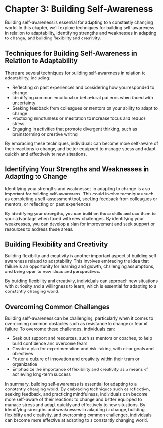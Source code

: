 Chapter 3: Building Self-Awareness
==================================

Building self-awareness is essential for adapting to a constantly changing world. In this chapter, we'll explore techniques for building self-awareness in relation to adaptability, identifying strengths and weaknesses in adapting to change, and building flexibility and creativity.

Techniques for Building Self-Awareness in Relation to Adaptability
------------------------------------------------------------------

There are several techniques for building self-awareness in relation to adaptability, including:

* Reflecting on past experiences and considering how you responded to change
* Identifying common emotional or behavioral patterns when faced with uncertainty
* Seeking feedback from colleagues or mentors on your ability to adapt to change
* Practicing mindfulness or meditation to increase focus and reduce stress
* Engaging in activities that promote divergent thinking, such as brainstorming or creative writing

By embracing these techniques, individuals can become more self-aware of their reactions to change, and better equipped to manage stress and adapt quickly and effectively to new situations.

Identifying Your Strengths and Weaknesses in Adapting to Change
---------------------------------------------------------------

Identifying your strengths and weaknesses in adapting to change is also important for building self-awareness. This could involve techniques such as completing a self-assessment tool, seeking feedback from colleagues or mentors, or reflecting on past experiences.

By identifying your strengths, you can build on those skills and use them to your advantage when faced with new challenges. By identifying your weaknesses, you can develop a plan for improvement and seek support or resources to address those areas.

Building Flexibility and Creativity
-----------------------------------

Building flexibility and creativity is another important aspect of building self-awareness related to adaptability. This involves embracing the idea that failure is an opportunity for learning and growth, challenging assumptions, and being open to new ideas and perspectives.

By building flexibility and creativity, individuals can approach new situations with curiosity and a willingness to learn, which is essential for adapting to a constantly changing world.

Overcoming Common Challenges
----------------------------

Building self-awareness can be challenging, particularly when it comes to overcoming common obstacles such as resistance to change or fear of failure. To overcome these challenges, individuals can:

* Seek out support and resources, such as mentors or coaches, to help build confidence and overcome fears
* Create a plan for experimentation and risk-taking, with clear goals and objectives
* Foster a culture of innovation and creativity within their team or organization
* Emphasize the importance of flexibility and creativity as a means of achieving long-term success

In summary, building self-awareness is essential for adapting to a constantly changing world. By embracing techniques such as reflection, seeking feedback, and practicing mindfulness, individuals can become more self-aware of their reactions to change and better equipped to manage stress and adapt quickly and effectively to new situations. By identifying strengths and weaknesses in adapting to change, building flexibility and creativity, and overcoming common challenges, individuals can become more effective at adapting to a constantly changing world.
